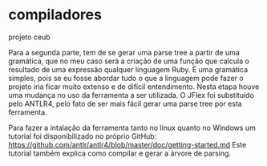 # compiladores
projeto ceub

Para a segunda parte, tem de se gerar uma parse tree a partir de uma gramática, que no meu caso será a criação de uma função que calcula o resultado de uma expressão qualquer linguagem Ruby. É uma gramática simples, pois se eu fosse abordar tudo o que a linguagem pode fazer o projeto iria ficar muito extenso e de difícil entendimento. 
Nesta etapa houve uma mudança no uso da ferramenta a ser utilizada. O JFlex foi substituído pelo ANTLR4, pelo fato de ser mais fácil gerar uma parse tree por esta ferramenta.

Para fazer a intalação da ferramenta tanto no linux quanto no Windows um tutorial foi disponibilizado no próprio GitHub:
https://github.com/antlr/antlr4/blob/master/doc/getting-started.md
Este tutorial também explica como compilar e gerar a árvore de parsing.


